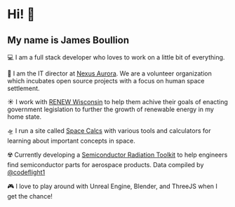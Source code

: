 <h1>Hi! 👋</h1>
<h2>My name is James Boullion</h2>

💻 I am a full stack developer who loves to work on a little bit of everything.

🚀 I am the IT director at [Nexus Aurora](https://nexusaurora.org/). We are a volunteer organization which incubates open source projects with a focus on human space settlement.

☀️ I work with [RENEW Wisconsin](https://www.renewwisconsin.org/) to help them achive their goals of enacting government legislation to further the growth of renewable energy in my home state.

🛸 I run a site called [Space Calcs](https://spacecalcs.com/) with various tools and calculators for learning about important concepts in space. 

☢️ Currently developing a [Semiconductor Radiation Toolkit](https://rad-toolkit.nexusaurora.org/) to help engineers find semiconductor parts for aerospace products. Data compiled by [@codeflight1](https://github.com/codeflight1) 

🎮 I love to play around with Unreal Engine, Blender, and ThreeJS when I get the chance!
